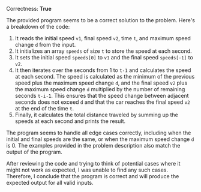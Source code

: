 Correctness: **True**

The provided program seems to be a correct solution to the problem. Here's a breakdown of the code:

1. It reads the initial speed `v1`, final speed `v2`, time `t`, and maximum speed change `d` from the input.
2. It initializes an array `speeds` of size `t` to store the speed at each second.
3. It sets the initial speed `speeds[0]` to `v1` and the final speed `speeds[-1]` to `v2`.
4. It then iterates over the seconds from 1 to `t-1` and calculates the speed at each second. The speed is calculated as the minimum of the previous speed plus the maximum speed change `d`, and the final speed `v2` plus the maximum speed change `d` multiplied by the number of remaining seconds `t-i-1`. This ensures that the speed change between adjacent seconds does not exceed `d` and that the car reaches the final speed `v2` at the end of the time `t`.
5. Finally, it calculates the total distance traveled by summing up the speeds at each second and prints the result.

The program seems to handle all edge cases correctly, including when the initial and final speeds are the same, or when the maximum speed change `d` is 0. The examples provided in the problem description also match the output of the program.

After reviewing the code and trying to think of potential cases where it might not work as expected, I was unable to find any such cases. Therefore, I conclude that the program is correct and will produce the expected output for all valid inputs.